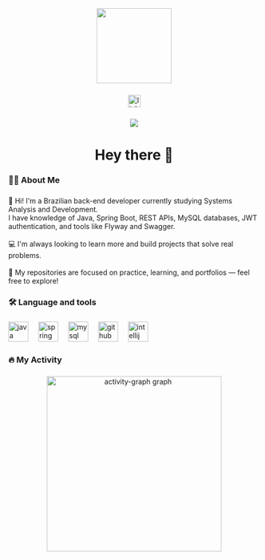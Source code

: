 <div align="center">
  <img height="150" src="https://media.giphy.com/media/Dh5q0sShxgp13DwrvG/giphy.gif?cid=790b7611f10vc88mnt3fvclth273yo023h1qmp1uwg26svlt&ep=v1_gifs_search&rid=giphy.gif&ct=g"  />
</div>

###

<div align="center">
  <a href="https://www.linkedin.com/in/leandro-malikoski/" target="_blank">
    <img src="https://img.shields.io/static/v1?message=LinkedIn&logo=linkedin&label=&color=0077B5&logoColor=white&labelColor=&style=for-the-badge" height="25" alt="linkedin logo"  />
  </a>
</div>

###

<div align="center">
  <img src="https://visitor-badge.laobi.icu/badge?page_id=LeandroMalikoski.LeandroMalikoski&"  />
</div>

###

<h1 align="center">Hey there 👋</h1>

###

<h3 align="left">👩‍💻  About Me</h3>

###

<p align="left">👋 Hi! I'm a Brazilian back-end developer currently studying Systems Analysis and Development.<br>I have knowledge of Java, Spring Boot, REST APIs, MySQL databases, JWT authentication, and tools like Flyway and Swagger.<br><br>💻 I'm always looking to learn more and build projects that solve real problems.<br><br>🚀 My repositories are focused on practice, learning, and portfolios — feel free to explore!</p>

###

<h3 align="left">🛠 Language and tools</h3>

###

<div align="left">
  <img src="https://cdn.jsdelivr.net/gh/devicons/devicon/icons/java/java-original.svg" height="40" alt="java logo"  />
  <img width="12" />
  <img src="https://cdn.jsdelivr.net/gh/devicons/devicon/icons/spring/spring-original.svg" height="40" alt="spring logo"  />
  <img width="12" />
  <img src="https://cdn.jsdelivr.net/gh/devicons/devicon/icons/mysql/mysql-original.svg" height="40" alt="mysql logo"  />
  <img width="12" />
  <img src="https://cdn.jsdelivr.net/gh/devicons/devicon/icons/github/github-original.svg" height="40" alt="github logo"  />
  <img width="12" />
  <img src="https://cdn.jsdelivr.net/gh/devicons/devicon/icons/intellij/intellij-original.svg" height="40" alt="intellij logo"  />
</div>

###

<h3 align="left">🔥 My Activity</h3>

###

<div align="center">
  <img src="https://github-readme-activity-graph.vercel.app/graph?username=LeandroMalikoski&radius=0&hide_border=false&hide_title=false&area=true&theme=noctis-minimus&custom_title=Commits" height="350" alt="activity-graph graph"  />
</div>

###
